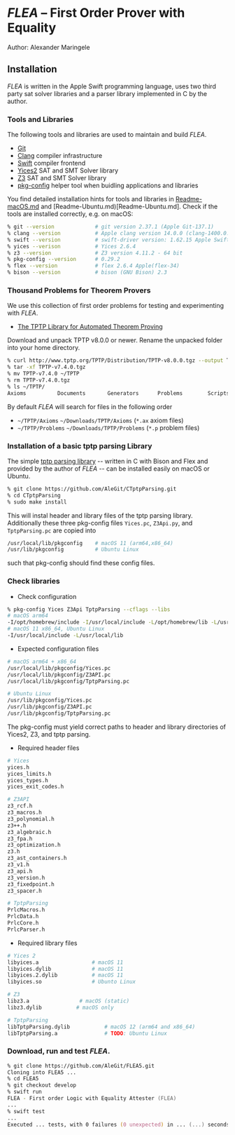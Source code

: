 # *FLEA* – First Order Prover with Equality

Author: Alexander Maringele

## Installation

*FLEA* is written in the Apple Swift programming language,
uses two third party sat solver libraries
and a parser library implemented in C by the author.

### Tools and Libraries

The following tools and libraries are used to maintain and build *FLEA*.

- [Git](https://git-scm.com) 
- [Clang](http://clang.llvm.org) compiler infrastructure
- [Swift](https://swift.org) compiler frontend
- [Yices2](https://yices.csl.sri.com) SAT and SMT Solver library
- [Z3](https://github.com/Z3Prover/z3) SAT and SMT Solver library
- [pkg-config](https://www.freedesktop.org/wiki/Software/pkg-config/) helper tool when buidling applications and libraries
  
You find detailed installation hints for tools and libraries
in [Readme-macOS.md](Readme-macOS.md) 
and [Readme-Ubuntu.md)[Readme-Ubuntu.md].
Check if the tools are installed correctly, e.g. on macOS:

```zsh
% git --version             # git version 2.37.1 (Apple Git-137.1)
% clang --version           # Apple clang version 14.0.0 (clang-1400.0.29.202)
% swift --version           # swift-driver version: 1.62.15 Apple Swift version 5.7.2 (swiftlang-5.7.2.135.5 clang-1400.0.29.51)
% yices --verison           # Yices 2.6.4
% z3 --version              # Z3 version 4.11.2 - 64 bit
% pkg-config --version      # 0.29.2
% flex --version            # flex 2.6.4 Apple(flex-34)
% bison --version           # bison (GNU Bison) 2.3
```

### Thousand Problems for Theorem Provers

We use this collection of first order problems for testing and experimenting with *FLEA*.

- [The TPTP Library for Automated Theorem Proving](http://www.tptp.org)

Download and unpack TPTP v8.0.0 or newer.
Rename the unpacked folder into your home directory.

```zsh
% curl http://www.tptp.org/TPTP/Distribution/TPTP-v8.0.0.tgz --output TPTP-v8.0.0.tgz
% tar -xf TPTP-v7.4.0.tgz
% mv TPTP-v7.4.0 ~/TPTP
% rm TPTP-v7.4.0.tgz
% ls ~/TPTP/
Axioms          Documents       Generators      Problems        Scripts         TPTP2X
```

By default *FLEA* will search for files in the following order

- `~/TPTP/Axioms` `~/Downloads/TPTP/Axioms` (`*.ax` axiom files)
- `~/TPTP/Problems` `~/Downloads/TPTP/Problems` (`*.p` problem files)

### Installation of a basic tptp parsing Library

The simple [tptp parsing library](https://github.com/AleGit/CTptpParsing) 
-- written in C with Bison and Flex and provided by the author of *FLEA* -- 
can be installed easily on macOS or Ubuntu.

```zsh
% git clone https://github.com/AleGit/CTptpParsing.git
% cd CTptpParsing
% sudo make install
```

This will instal header and library files of the tptp parsing library.
Additionally these three pkg-config files `Yices.pc`, `Z3Api.py`, and `TptpParsing.pc`
are copied into

```zsh
/usr/local/lib/pkgconfig    # macOS 11 (arm64,x86_64)
/usr/lib/pkgconfig          # Ubuntu Linux
```

such that pkg-config should find these config files.

### Check libraries

- Check configuration

```zsh
% pkg-config Yices Z3Api TptpParsing --cflags --libs
# macOS arm64
-I/opt/homebrew/include -I/usr/local/include -L/opt/homebrew/lib -L/usr/local/lib 
# macOS 11 x86_64, Ubuntu Linux
-I/usr/local/include -L/usr/local/lib
```

- Expected configuration files

```zsh
# macOS arm64 + x86_64
/usr/local/lib/pkgconfig/Yices.pc
/usr/local/lib/pkgconfig/Z3API.pc 
/usr/local/lib/pkgconfig/TptpParsing.pc 

# Ubuntu Linux
/usr/lib/pkgconfig/Yices.pc 
/usr/lib/pkgconfig/Z3API.pc
/usr/lib/pkgconfig/TptpParsing.pc
```

The pkg-config must yield correct paths to header and library directories 
of Yices2, Z3, and tptp parsing. 

- Required header files

```zsh
# Yices
yices.h             
yices_limits.h      
yices_types.h       
yices_exit_codes.h 

# Z3API
z3_rcf.h
z3_macros.h
z3_polynomial.h
z3++.h
z3_algebraic.h
z3_fpa.h
z3_optimization.h
z3.h
z3_ast_containers.h
z3_v1.h
z3_api.h
z3_version.h
z3_fixedpoint.h
z3_spacer.h

# TptpParsing
PrlcMacros.h     
PrlcData.h
PrlcCore.h
PrlcParser.h
```

- Required library files

```zsh
# Yices 2
libyices.a                 # macOS 11 
libyices.dylib             # macOS 11
libyices.2.dylib           # macOS 11
libyices.so                # Ubunto Linux

# Z3
libz3.a                # macOS (static)
libz3.dylib           # macOS only

# TptpParsing
libTptpParsing.dylib           # macOS 12 (arm64 and x86_64)
libTptpParsing.a               # TODO: Ubuntu Linux
```

### Download, run and test *FLEA*.

```zsh
% git clone https://github.com/AleGit/FLEA5.git
Cloning into FLEA5 ...
% cd FLEA5
% git checkout develop
% swift run
FLEA - First order Logic with Equality Attester (FLEA)
...
% swift test
...
Executed ... tests, with 0 failures (0 unexpected) in ... (...) seconds.
```
